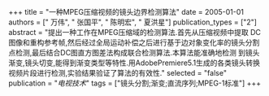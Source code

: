 +++
title = "一种MPEG压缩视频的镜头边界检测算法"
date = 2005-01-01
authors = [" 万伟", " 张国平", " 陈明宏", " 夏洪星"]
publication_types = ["2"]
abstract = "提出一种工作在MPEG压缩域的检测算法.首先从压缩视频中提取 DC图像和重构参考帧,然后经过全局运动补偿之后进行基于边对象变化率的镜头分割点检测,最后结合DC图直方图差法构成联合检测算法.本算法能准确地检测 到镜头渐变,镜头切变,能得到渐变类型等特性.用AdobePremiere5.1生成的各类镜头转换视频片段进行检测,实验结果验证了算法的有效性."
selected = "false"
publication = "*电视技术*"
tags = ["镜头分割;渐变;直流序列;MPEG-1标准"]
+++

